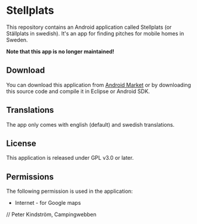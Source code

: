 # Stellplats
This repository contains an Android application called Stellplats (or Ställplats in swedish). 
It's an app for finding pitches for mobile homes in Sweden.

**Note that this app is no longer maintained!**

## Download
You can download this application from [Android Market](http://bit.ly/stellplats) or by downloading this source code and 
compile it in Eclipse or Android SDK.

## Translations
The app only comes with english (default) and swedish translations. 

## License
This application is released under GPL v3.0 or later.

## Permissions
The following permission is used in the application:
 - Internet - for Google maps

// Peter Kindström, Campingwebben